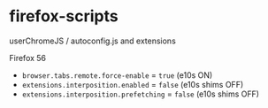 # firefox-scripts
userChromeJS / autoconfig.js and extensions

Firefox 56
- `browser.tabs.remote.force-enable` = `true` (e10s ON)
- `extensions.interposition.enabled` = `false` (e10s shims OFF)
- `extensions.interposition.prefetching` = `false` (e10s shims OFF)
